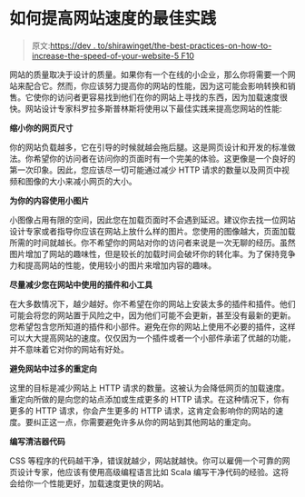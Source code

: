 # 如何提高网站速度的最佳实践

> 原文:[https://dev . to/shirawinget/the-best-practices-on-how-to-increase-the-speed-of-your-website-5 F10](https://dev.to/shirawinget/the-best-practices-on-how-to-increase-the-speed-of-your-website-5f10)

网站的质量取决于设计的质量。如果你有一个在线的小企业，那么你将需要一个网站来配合它。然而，你应该努力提高你的网站的性能，因为这可能会影响转换和销售。它使你的访问者更容易找到他们在你的网站上寻找的东西，因为加载速度很快。网站设计专家科罗拉多斯普林斯将使用以下最佳实践来提高您网站的性能:

**缩小你的网页尺寸**

你的网站负载越多，它在引导的时候就越会拖后腿。这是网页设计和开发的标准做法。你希望你的访问者在访问你的页面时有一个完美的体验。这更像是一个良好的第一次印象。因此，您应该尽一切可能通过减少 HTTP 请求的数量以及网页中视频和图像的大小来减小网页的大小。

**为你的内容使用小图片**

小图像占用有限的空间，因此您在加载页面时不会遇到延迟。建议你去找一位网站设计专家或者指导你应该在网站上放什么样的图片。您使用的图像越大，页面加载所需的时间就越长。你不希望你的网站对你的访问者来说是一次无聊的经历。虽然图片增加了网站的趣味性，但是较长的加载时间会破坏你的转化率。为了保持竞争力和提高网站的性能，使用较小的图片来增加内容的趣味。

**尽量减少您在网站中使用的插件和小工具**

在大多数情况下，越少越好。你不希望在你的网站上安装太多的插件和插件。他们可能会将您的网站置于风险之中，因为他们可能不会更新，甚至没有最新的更新。您希望包含您所知道的插件和小部件。避免在你的网站上使用不必要的插件，这样可以大大提高网站的速度。仅仅因为一个插件或者一个小部件承诺了优越的功能，并不意味着它对你的网站有好处。

**避免网站中过多的重定向**

这里的目标是减少网站上 HTTP 请求的数量。这被认为会降低网页的加载速度。重定向所做的是向您的站点添加或生成更多的 HTTP 请求。在这种情况下，你有更多的 HTTP 请求，你会产生更多的 HTTP 请求，这肯定会影响你的网站的速度。要纠正这一点，你需要避免许多从你的网站到其他网站的重定向。

**编写清洁器代码**

CSS 等程序的代码越干净，错误就越少，网站就越快。你可以雇佣一个可靠的网页设计专家，他应该有使用高级编程语言比如 Scala 编写干净代码的经验。这将会给你一个性能更好，加载速度更快的网站。
